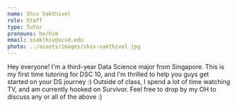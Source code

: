 ```yaml
---
name: Shiv Sakthivel
role: Staff
type: Tutor
pronouns: he/him
email: ssakthiv@ucsd.edu
photo: ../assets/images/shiv-sakthivel.jpg
---
```


Hey everyone! I'm a third-year Data Science major from Singapore. This is my first time tutoring for DSC 10, and I'm thrilled to help you guys get started on your DS journey :) Outside of class, I spend a lot of time watching TV, and am currently hooked on Survivor. Feel free to drop by my OH to discuss any or all of the above :)